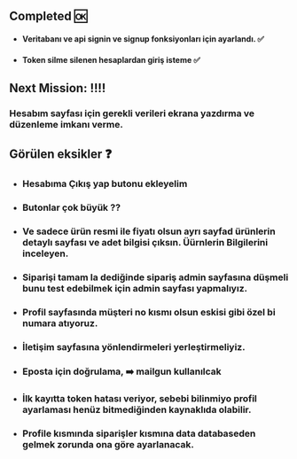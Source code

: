
## Completed :ok:
- #### Veritabanı ve api signin ve signup fonksiyonları için ayarlandı. ✅
- #### Token silme silenen hesaplardan giriş isteme ✅

## Next Mission: ‼️‼️
### Hesabım sayfası için gerekli verileri ekrana yazdırma ve düzenleme imkanı verme.

## Görülen eksikler ❓
- ### Hesabıma Çıkış yap butonu ekleyelim
- ### Butonlar çok büyük ??
- ###  Ve sadece ürün resmi ile fiyatı olsun ayrı sayfad ürünlerin detaylı sayfası ve adet bilgisi çıksın. Üürnlerin Bilgilerini inceleyen.
- ### Siparişi tamam la dediğinde sipariş admin sayfasına düşmeli bunu test edebilmek için admin sayfası yapmalıyız.
- ### Profil sayfasında müşteri no kısmı olsun eskisi gibi özel bi numara atıyoruz.
- ### İletişim sayfasına yönlendirmeleri yerleştirmeliyiz. 
- ### Eposta için doğrulama, ➡️ mailgun kullanılcak
- ### İlk kayıtta token hatası veriyor, sebebi bilinmiyo profil ayarlaması henüz bitmediğinden kaynaklıda olabilir.
- ### Profile kısmında siparişler kısmına data databaseden gelmek zorunda ona göre ayarlanacak.